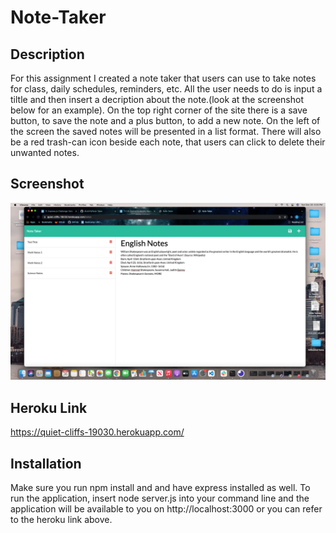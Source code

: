 # Note-Taker
## Description 
For this assignment I created a note taker that users can use to take notes for class, daily schedules, reminders, etc. All the user needs to do is input a tiltle and then insert a decription about the note.(look at the screenshot below for an example). On the top right corner of the site there is a save button, to save the note and a plus button, to add a new note. On the left of the screen the saved notes will be presented in a list format. There will also be a red trash-can icon beside each note, that users can click to delete their unwanted notes. 

## Screenshot 

<img src=https://github.com/AlvinY4/Note-Taker/blob/main/extras/Screen%20Shot%202021-12-26%20at%206.33.29%20PM.png>

## Heroku Link 

https://quiet-cliffs-19030.herokuapp.com/ 

## Installation 

Make sure you run npm install and and have express installed as well. To run the application, insert node server.js into your command line and the application will be available to you on http://localhost:3000 or you can refer to the heroku link above. 